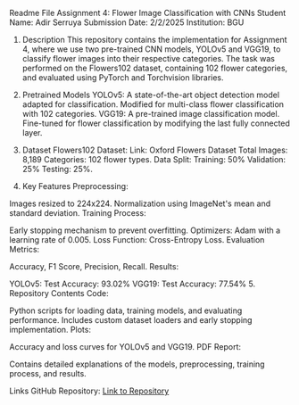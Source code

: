 Readme File
Assignment 4: Flower Image Classification with CNNs
Student Name: Adir Serruya
Submission Date: 2/2/2025
Institution: BGU

1. Description
This repository contains the implementation for Assignment 4, where we use two pre-trained CNN models, YOLOv5 and VGG19, to classify flower images into their respective categories. The task was performed on the Flowers102 dataset, containing 102 flower categories, and evaluated using PyTorch and Torchvision libraries.

2. Pretrained Models
YOLOv5:
A state-of-the-art object detection model adapted for classification.
Modified for multi-class flower classification with 102 categories.
VGG19:
A pre-trained image classification model.
Fine-tuned for flower classification by modifying the last fully connected layer.
3. Dataset
Flowers102 Dataset:
Link: Oxford Flowers Dataset
Total Images: 8,189
Categories: 102 flower types.
Data Split:
Training: 50%
Validation: 25%
Testing: 25%.
4. Key Features
Preprocessing:

Images resized to 224x224.
Normalization using ImageNet's mean and standard deviation.
Training Process:

Early stopping mechanism to prevent overfitting.
Optimizers: Adam with a learning rate of 0.005.
Loss Function: Cross-Entropy Loss.
Evaluation Metrics:

Accuracy, F1 Score, Precision, Recall.
Results:

YOLOv5: Test Accuracy: 93.02%
VGG19: Test Accuracy: 77.54%
5. Repository Contents
Code:

Python scripts for loading data, training models, and evaluating performance.
Includes custom dataset loaders and early stopping implementation.
Plots:

Accuracy and loss curves for YOLOv5 and VGG19.
PDF Report:

Contains detailed explanations of the models, preprocessing, training process, and results.


Links
GitHub Repository: [Link to Repository](https://github.com/Adirser/MLCourseUniv/tree/main/HW4%20-%20CNNs)
